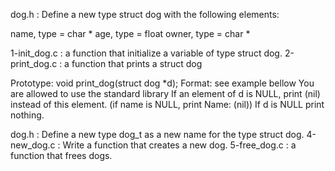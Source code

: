 dog.h : Define a new type struct dog with the following elements:

name, type = char *
age, type = float
owner, type = char *

1-init_dog.c : a function that initialize a variable of type struct dog.
2-print_dog.c : a function that prints a struct dog

Prototype: void print_dog(struct dog *d);
Format: see example bellow
You are allowed to use the standard library
If an element of d is NULL, print (nil) instead of this element. (if name is NULL, print Name: (nil))
If d is NULL print nothing.

dog.h : Define a new type dog_t as a new name for the type struct dog.
4-new_dog.c : Write a function that creates a new dog.
5-free_dog.c : a function that frees dogs.
